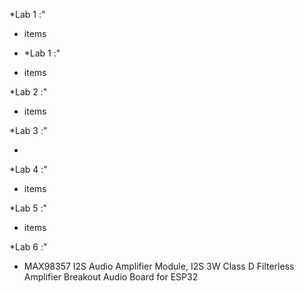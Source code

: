 
*Lab 1 :"

  - items

  - *Lab 1 :"

  - items

*Lab 2 :"

  - items


*Lab 3 :"

  - 


*Lab 4 :"

  - items


*Lab 5 :"

  - items

*Lab 6 :"

  - MAX98357 I2S Audio Amplifier Module, I2S 3W Class D Filterless Amplifier Breakout Audio Board for ESP32

